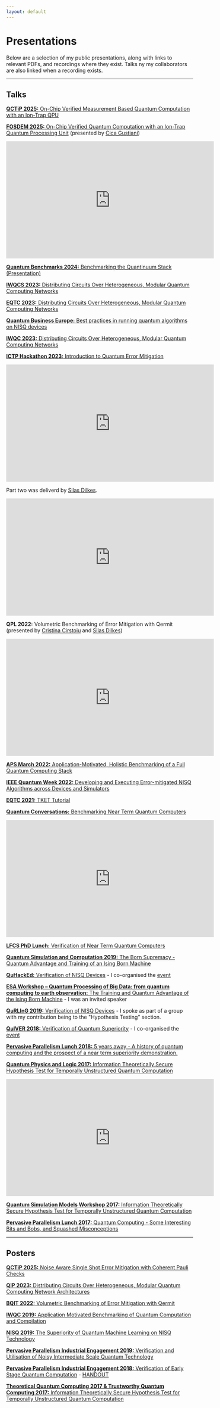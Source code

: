 ```yaml
---
layout: default
---
```


# Presentations

Below are a selection of my public presentations, along with
links to relevant PDFs, and recordings where they exist.
Talks ny my collaborators are also linked when a recording exists.

***

## Talks

[**QCTiP 2025:** On-Chip Verified Measurement Based Quantum Computation with an Ion-Trap QPU]({{"/assets/QCTIP2025OCVQC.pdf"}})

[**FOSDEM 2025:** On-Chip Verified Quantum Computation with an Ion-Trap Quantum Processing Unit](https://fosdem.org/2025/schedule/event/fosdem-2025-4481-on-chip-verified-quantum-computation-with-an-ion-trap-quantum-processing-unit/) (presented by [Cica Gustiani](https://scholar.google.com/citations?user=TbTC6RoAAAAJ&hl=en))

<p align="center"><iframe width="560" height="315" src="https://mirror.cyberbits.eu/fosdem/2025/k4401/fosdem-2025-4481-on-chip-verified-quantum-computation-with-an-ion-trap-quantum-processing-unit.av1.webm" title="YouTube video player" frameborder="0" allow="accelerometer; autoplay; clipboard-write; encrypted-media; gyroscope; picture-in-picture; web-share" allowfullscreen></iframe></p>

[**Quantum Benchmarks 2024:** Benchmarking the Quantinuum Stack]({{"/assets/teratec_2024.pdf"}}) [(Presentation)](https://teratec.eu/activites_quantiques/TQCI_240605_programme.html)

[**IWQCS 2023:** Distributing Circuits Over Heterogeneous, Modular Quantum Computing Networks]({{"/assets/IWQCS_2023.pdf"}})

[**EQTC 2023:** Distributing Circuits Over Heterogeneous, Modular Quantum Computing Networks]({{"/assets/EQTC_2023.pdf"}})

[**Quantum Business Europe:** Best practices in running quantum algorithms on NISQ devices]({{"/assets/Dan_Mills_Quantum_Business_Europe_2023.pdf"}})

[**IWQC 2023:** Distributing Circuits Over Heterogeneous, Modular Quantum Computing Networks]({{"/assets/IWQC_DQC_2023.pdf"}})

[**ICTP Hackathon 2023:** Introduction to Quantum Error Mitigation](https://youtu.be/nPlq7_E5OwA?feature=shared)

<p align="center"><iframe width="560" height="315" src="https://www.youtube.com/embed/nPlq7_E5OwA?si=Qr9H5wkEjOrZr56I" title="YouTube video player" frameborder="0" allow="accelerometer; autoplay; clipboard-write; encrypted-media; gyroscope; picture-in-picture; web-share" allowfullscreen></iframe></p>

Part two was deliverd by [Silas Dilkes](https://scholar.google.co.uk/citations?hl=en&user=_sTo24kAAAAJ).

<p align="center"><iframe width="560" height="315" src="https://www.youtube.com/embed/FJZXggugRYg?si=sVNbhCBdqvfqPjjJ" title="YouTube video player" frameborder="0" allow="accelerometer; autoplay; clipboard-write; encrypted-media; gyroscope; picture-in-picture; web-share" referrerpolicy="strict-origin-when-cross-origin" allowfullscreen></iframe>
</p>

**QPL 2022:** Volumetric Benchmarking of Error Mitigation with Qermit (presented by [Cristina Cirstoiu](https://scholar.google.com/citations?user=TbTC6RoAAAAJ&hl=en) and [Silas Dilkes](https://scholar.google.co.uk/citations?hl=en&user=_sTo24kAAAAJ))

<p align="center"><iframe width="560" height="315" src="https://www.youtube.com/embed/UN6eitc6658?si=zVciPYXPVRRmZ67B&amp;start=3821" title="YouTube video player" frameborder="0" allow="accelerometer; autoplay; clipboard-write; encrypted-media; gyroscope; picture-in-picture; web-share" referrerpolicy="strict-origin-when-cross-origin" allowfullscreen></iframe>
</p>

[**APS March 2022:** Application-Motivated, Holistic Benchmarking of a Full Quantum Computing Stack]({{"/assets/APS_2022.pdf"}})

[**IEEE Quantum Week 2022:** Developing and Executing Error-mitigated NISQ Algorithms across Devices and Simulators](https://github.com/CQCL/IEEE_Quantum_Week)

[**EQTC 2021:** TKET Tutorial](https://github.com/CQCL/EQTC-TKET-TUTORIAL)

[**Quantum Conversations:** Benchmarking Near Term Quantum Computers](https://youtu.be/Il9Xk8OyL-Q?feature=shared&t=4705)

<p align="center"><iframe width="560" height="315" src="https://www.youtube.com/embed/Il9Xk8OyL-Q?si=tHb0KRszP-_ue6y6&amp;start=4705" title="YouTube video player" frameborder="0" allow="accelerometer; autoplay; clipboard-write; encrypted-media; gyroscope; picture-in-picture; web-share" allowfullscreen></iframe></p>

[**LFCS PhD Lunch:** Verification of Near Term Quantum Computers]({{"/assets/LFCS_Student_Lunch.pdf"}})

[**Quantum Simulation and Computation 2019:** The Born Supremacy - Quantum Advantage and Training of an Ising Born Machine]({{"/assets/QSC2019.pdf"}})

[**QuHackEd:** Verification of NISQ Devices]({{"/assets/QuHackEd2019.pdf"}}) - I co-organised the [event](https://quhackedinfo.wixsite.com/mysite)

[**ESA Workshop – Quantum Processing of Big Data: from quantum computing to earth observation:** The Training and Quantum Advantage of the Ising Born Machine]({{"assets/QIM_ESA_2019.pdf"}}) - I was an invited speaker

[**QuRLInG 2019:** Verification of NISQ Devices]({{"assets/Verification_of_NISQ_Devices.pdf"}}) - I spoke as part of a group with my contribution being to the "Hypothesis Testing" section.

[**QuIVER 2018:** Verification of Quantum Superiority]({{"assets/QuIVER.pdf"}}) - I co-organised the [event](https://danielmills390.wixsite.com/quiver)

[**Pervasive Parallelism Lunch 2018:** 5 years away - A history of quantum computing and the prospect of a near term superiority demonstration.]({{"/assets/PPAR2018.pdf"}})

[**Quantum Physics and Logic 2017:** Information Theoretically Secure Hypothesis Test for Temporally Unstructured Quantum Computation]({{"/assets/QPL2017.pdf"}}) 

<p align="center"><iframe width="560" height="315" src="https://www.youtube.com/embed/vJGd3oCR7fc?si=kTymfdVqzVhlWaDy" title="YouTube video player" frameborder="0" allow="accelerometer; autoplay; clipboard-write; encrypted-media; gyroscope; picture-in-picture; web-share" allowfullscreen></iframe></p>

[**Quantum Simulation Models Workshop 2017:** Information Theoretically Secure Hypothesis Test for Temporally Unstructured Quantum Computation]({{"/assets/QSMW2017.pdf"}})

[**Pervasive Parallelism Lunch 2017:** Quantum Computing - Some Interesting Bits and Bobs, and Squashed Misconceptions]({{"/assets/PPAR2017.pdf"}})

***

## Posters

[**QCTiP 2025:** Noise Aware Single Shot Error Mitigation with Coherent Pauli Checks]({{"/assets/posters/QCTiP2025.pdf"}})

[**QIP 2023:** Distributing Circuits Over Heterogeneous, Modular Quantum Computing Network Architectures]({{"/assets/posters/qip2023.pdf"}})

[**BQIT 2022:** Volumetric Benchmarking of Error Mitigation with Qermit]({{"/assets/posters/bqit2022.pdf"}})

[**IWQC 2019:** Application Motivated Benchmarking of Quantum Computation and Compilation]({{"/assets/posters/IWQC2019.pdf"}})

[**NISQ 2019:** The Superiority of Quantum Machine Learning on NISQ Technology]({{"/assets/posters/NISQ2019.pdf"}})

[**Pervasive Parallelism Industrial Engagement 2019:** Verification and Utilisation of Noisy Intermediate Scale Quantum Technology]({{"/assets/posters/iee_2019.pdf"}})

[**Pervasive Parallelism Industrial Engagement 2018:** Verification of Early Stage Quantum Computation]({{"/assets/posters/iee_2018.pdf"}}) - [HANDOUT]({{"/assets/posters/iee_2018_handout.pdf"}})

[**Theoretical Quantum Computing 2017 & Trustworthy Quantum Computing 2017:** Information Theoretically Secure Hypothesis Test for Temporally Unstructured Quantum Computation]({{"/assets/posters/TQC2017.pdf"}})
